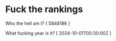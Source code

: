 # Fuck the rankings

Who the hell am I?
{ 5848186 }

What fucking year is it?
[ 2024-10-01T00:30:00Z ]
